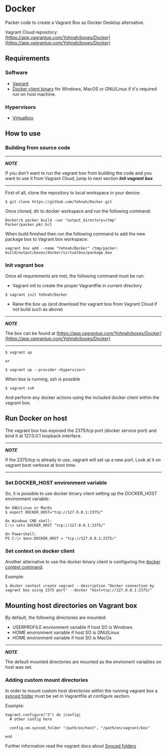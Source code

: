 # Docker

Packer code to create a Vagrant Box as Docker Desktop alternative.


Vagrant Cloud repository: [https://app.vagrantup.com/Yohnah/boxes/Docker](https://app.vagrantup.com/Yohnah/boxes/Docker)


## Requirements

### Software

* [Vagrant](https://www.vagrantup.com/)
* [Docker client binary](https://download.docker.com/) for Windows, MacOS or GNU/Linux if it's required run on host machine.

### Hypervisors

* [Virtualbox](https://www.virtualbox.org/)


## How to use

### Building from source code

---
***NOTE***

If you don't want to run the vagrant box from building the code and you want to use it from Vagrant Cloud, jump to next section ***Init vagrant box***
___

First of all, clone the repository to local workspace in your device:

~~~
$ git clone https://github.com/Yohnah/Docker.git
~~~

Once cloned, dir to docker workspace and run the following command:

~~~
Docker/$ packer build -var "output_directory=/tmp" Packer/packer.pkr.hcl 
~~~

When build finished then run the following command to add the new package box to Vagrant box workspace:

~~~
vagrant box add --name "Yohnah/Docker" /tmp/packer-build/output/boxes/docker/virtualbox/package.box
~~~

### Init vagrant box

Once all requirements are met, the following command must be run:

- Vagrant init to create the proper Vagrantfile in current directory
~~~
$ vagrant init Yohnah/Docker
~~~

- Raise the box up (and download the vagrant box from Vagrant Cloud if not build such as above)

---
***NOTE***

The box can be found at [https://app.vagrantup.com/Yohnah/boxes/Docker](https://app.vagrantup.com/Yohnah/boxes/Docker)

---

~~~
$ vagrant up

or

$ vagrant up --provider <hypervisor>
~~~

When box is running, ssh is possible

~~~
$ vagrant ssh
~~~

And perform any docker actions using the included docker client within the vagrant box.


## Run Docker on host

The vagrant box has exposed the 2375/tcp port (docker service port) and bind it at 127.0.0.1 loopback interface.

---
***NOTE***

If the 2375/tcp is already in use, vagrant will set up a new port. Look at it on vagrant boot verbose at boot time.

---

### Set DOCKER_HOST environment variable

So, it is possible to use docker binary client setting up the DOCKER_HOST environment variable:

~~~
On GNU/Linux or MacOs
$ export DOCKER_HOST="tcp://127.0.0.1:2375/"

On Windows CMD shell:
C:\> setx DOCKER_HOST "tcp://127.0.0.1:2375/"

On Powershell:
PS C:\> $env:DOCKER_HOST = "tcp://127.0.0.1:2375/"
~~~

### Set context on docker client

Another alternative to use the docker binary client is configuring the [docker context command](https://docs.docker.com/engine/context/working-with-contexts/).

Example:

~~~
$ docker context create vagrant --description "Docker connection by vagrant box using 2375 port" --docker "host=tcp://127.0.0.1:2375/"
~~~


## Mounting host directories on Vagrant box

By default, the following directories are mounted:

- USERPROFILE environment variable if host SO is Windows.
- HOME environment variable if host SO is GNU/Linux
- HOME environment variable if host SO is MacOs

---
***NOTE***

The default mounted directories are mounted as the environent variables on host was set.

### Adding custom mount directories

In order to mount custom host directories within the running vagrant box a [synced folder](https://www.vagrantup.com/docs/synced-folders) must be set in Vagrantfile at configure section.

Example:
~~~
Vagrant.configure("2") do |config|
  # other config here

  config.vm.synced_folder "/path/on/host", "/path/on/vagrant/box"
  
end
~~~


Further information read the vagrant docs about [Synced folders](vagrantup.com/docs/synced-folders)
